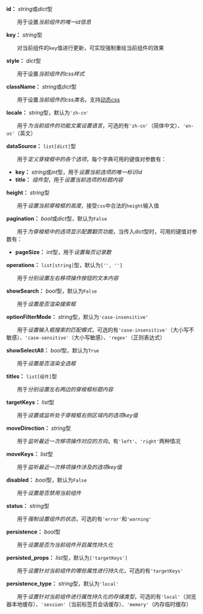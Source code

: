 **id：** *string*或*dict*型

　　用于设置*当前组件的唯一id信息*

**key：** *string*型

　　对当前组件的`key`值进行更新，可实现强制重绘当前组件的效果

**style：** *dict*型

　　用于设置*当前组件的css样式*

**className：** *string*或*dict*型

　　用于设置*当前组件的css类名*，支持[动态css](/advanced-classname)

**locale：** *string*型，默认为`'zh-cn'`

　　用于*为当前组件的功能文案设置语言*，可选的有`'zh-cn'`（简体中文）、`'en-us'`（英文）

**dataSource：** `list[dict]`型

　　用于*定义穿梭框中的各个选项*，每个字典可用的键值对参数有：

- **key：** *string*或*int*型，用于*设置当前选项的唯一标识id*
- **title：** *组件型*，用于*设置当前选项的标题内容*

**height：** *string*型

　　用于*设置当前穿梭框的高度*，接受`css`中合法的`height`输入值

**pagination：** *bool*或*dict*型，默认为`False`

　　用于*为穿梭框中的选项显示配置翻页功能*，当传入*dict*型时，可用的键值对参数有：

- **pageSize：** *int*型，用于*设置每页记录数*

**operations：** `list[string]`型，默认为`['', '']`

　　用于*分别设置左右移项操作按钮的文本内容*

**showSearch：** *bool*型，默认为`False`

　　用于*设置是否渲染搜索框*

**optionFilterMode：** *string*型，默认为`'case-insensitive'`

　　用于*设置输入框搜索的匹配模式*，可选的有`'case-insensitive'`（大小写不敏感）、`'case-sensitive'`（大小写敏感）、`'regex'`（正则表达式）

**showSelectAll：** *bool*型，默认为`True`

　　用于*设置是否渲染全选框*

**titles：** `list[组件]`型

　　用于*分别设置左右两边的穿梭框标题内容*

**targetKeys：** *list*型

　　用于*设置或监听处于穿梭框右侧区域内的选项key值*

**moveDirection：** *string*型

　　用于*监听最近一次移项操作对应的方向*，有`'left'`、`'right'`两种情况

**moveKeys：** *list*型

　　用于*监听最近一次移项操作涉及的选项key值*

**disabled：** *bool*型，默认为`False`

　　用于*设置是否禁用当前组件*

**status：** *string*型

　　用于*强制设置组件的状态*，可选的有`'error'`和`'warning'`

**persistence：** *bool*型

　　用于*设置是否为当前组件开启属性持久化*

**persisted_props：** *list*型，默认为`['targetKeys']`

　　用于*设置针对当前组件的哪些属性进行持久化*，可选的有`'targetKeys'`

**persistence_type：** *string*型，默认为`'local'`

　　用于*设置针对当前组件进行属性持久化的存储类型*，可选的有`'local'`（浏览器本地缓存）、`'session'`（当前标签页会话缓存）、`'memory'`（内存临时缓存）